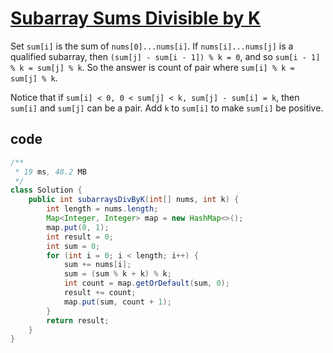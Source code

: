 # [Subarray Sums Divisible by K](https://leetcode.com/problems/subarray-sums-divisible-by-k/)

Set `sum[i]` is the sum of `nums[0]...nums[i]`. If `nums[i]...nums[j]` is a qualified subarray, then `(sum[j] - sum[i - 1]) % k = 0`, and so `sum[i - 1] % k = sum[j] % k`. So the answer is count of pair where `sum[i] % k = sum[j] % k`.

Notice that if `sum[i] < 0, 0 < sum[j] < k, sum[j] - sum[i] = k`, then `sum[i]` and `sum[j]` can be a pair. Add `k` to `sum[i]` to make `sum[i]` be positive.

## code

```java
/**
 * 19 ms, 48.2 MB
 */
class Solution {
    public int subarraysDivByK(int[] nums, int k) {
        int length = nums.length;
        Map<Integer, Integer> map = new HashMap<>();
        map.put(0, 1);
        int result = 0;
        int sum = 0;
        for (int i = 0; i < length; i++) {
            sum += nums[i];
            sum = (sum % k + k) % k;
            int count = map.getOrDefault(sum, 0);
            result += count;
            map.put(sum, count + 1);
        }
        return result;
    }
}
```
